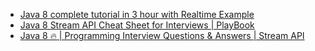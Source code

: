 - [Java 8 complete tutorial in 3 hour with Realtime Example](https://www.youtube.com/watch?v=ePJrt5-G8eM)
- [Java 8 Stream API Cheat Sheet for Interviews | PlayBook](https://www.youtube.com/watch?v=-RHvF37el-A)
- [Java 8 🔥 | Programming Interview Questions & Answers | Stream API](https://www.youtube.com/watch?v=1Ps5F1PU72M)